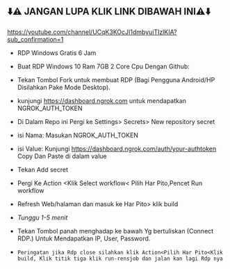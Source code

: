   ## ⬇️⚠️ JANGAN LUPA KLIK LINK DIBAWAH INI⚠️⬇️

 https://youtube.com/channel/UCqK3KOcJI1dmbyuiTIzlKIA?sub_confirmation=1

+ RDP Windows Gratis 6 Jam

+ Buat RDP Windows 10 Ram 7GB 2 Core Cpu Dengan Github:

+ Tekan Tombol Fork untuk membuat RDP (Bagi Pengguna Android/HP Disilahkan Pake Mode Desktop).

+ kunjungi https://dashboard.ngrok.com untuk mendapatkan NGROK_AUTH_TOKEN

+ Di Dalam Repo ini Pergi ke Settings> Secrets> New repository secret

+ isi Nama: Masukan NGROK_AUTH_TOKEN

+ isi Value: Kunjungi https://dashboard.ngrok.com/auth/your-authtoken Copy Dan Paste di dalam value

+ Tekan Add secret

+ Pergi Ke Action <Klik Select workflow< Pilih Har Pito,Pencet Run workflow

+ Refresh Web/halaman dan masuk ke Har Pito> klik build

+ *Tunggu 1-5 menit*

+ Tekan Tombol panah menghadap ke bawah Yg bertuliskan (Connect RDP.) Untuk Mendapatkan IP, User, Password.

+  ```Peringatan jika Rdp close silahkan klik Action<Pilih Har Pito<Klik build, Klik titik tiga klik run-rensjob dan jalan kan lagi Rdp nya```

